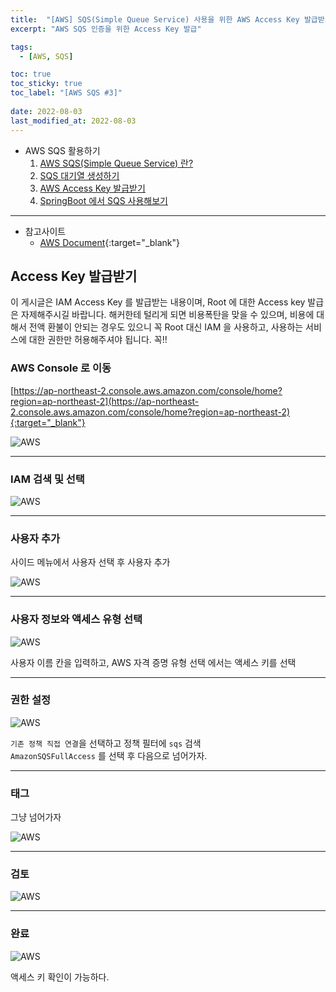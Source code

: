 ```yaml
---
title:  "[AWS] SQS(Simple Queue Service) 사용을 위한 AWS Access Key 발급받기"
excerpt: "AWS SQS 인증을 위한 Access Key 발급"

tags:
  - [AWS, SQS]

toc: true
toc_sticky: true
toc_label: "[AWS SQS #3]"
 
date: 2022-08-03
last_modified_at: 2022-08-03
---
```


- AWS SQS 활용하기
  1.  [AWS SQS(Simple Queue Service) 란?](https://ymkmoon.github.io/Aws-06-Sqs/)
  2.  [SQS 대기열 생성하기](https://ymkmoon.github.io/Aws-07-Sqs-Create/)
  3.  [AWS Access Key 발급받기](https://ymkmoon.github.io/Aws-08-Access-Key/)
  4.  [SpringBoot 에서 SQS 사용해보기](https://ymkmoon.github.io/Aws-09-Sqs-Message/)

<hr/>

- 참고사이트
  - [AWS Document](https://aws.amazon.com/ko/sqs/){:target="_blank"}


## Access Key 발급받기

이 게시글은 IAM Access Key 를 발급받는 내용이며, Root 에 대한 Access key 발급은 자제해주시길 바랍니다. 해커한테 털리게 되면 비용폭탄을 맞을 수 있으며, 비용에 대해서 전액 환불이 안되는 경우도 있으니 꼭 Root 대신 IAM 을 사용하고, 사용하는 서비스에 대한 권한만 허용해주셔야 됩니다. 꼭!!


### AWS Console 로 이동

[https://ap-northeast-2.console.aws.amazon.com/console/home?region=ap-northeast-2](https://ap-northeast-2.console.aws.amazon.com/console/home?region=ap-northeast-2){:target="_blank"}

![AWS](/assets/image/aws/AWS_SQS_01.PNG)

<hr/>

### IAM 검색 및 선택

![AWS](/assets/image/aws/AWS_SQS_11.PNG)

<hr/>

### 사용자 추가

사이드 메뉴에서 사용자 선택 후 사용자 추가

![AWS](/assets/image/aws/AWS_SQS_12.PNG)

<hr/>

### 사용자 정보와 액세스 유형 선택

![AWS](/assets/image/aws/AWS_SQS_13.PNG)

사용자 이름 칸을 입력하고, AWS 자격 증명 유형 선택 에서는 액세스 키를 선택

<hr/>

### 권한 설정

![AWS](/assets/image/aws/AWS_SQS_14.PNG)

`기존 정책 직접 연결`을 선택하고 정책 필터에 `sqs` 검색 <br>
`AmazonSQSFullAccess` 를 선택 후 다음으로 넘어가자.

<hr/>

### 태그 

그냥 넘어가자

![AWS](/assets/image/aws/AWS_SQS_15.PNG)

<hr/>

### 검토

![AWS](/assets/image/aws/AWS_SQS_16.PNG)

<hr/>

### 완료

![AWS](/assets/image/aws/AWS_SQS_17.PNG)

액세스 키 확인이 가능하다.

